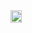 <a id="i" href="javascript:console.log('@o@');">
  <img data-key="img" src="x" onerror="alert('#_#')" width="18" height="20">
</a>

<script>console.log('pass..pa..s.s...')</script>
